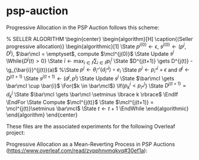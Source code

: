 # psp-auction

Progressive Allocation in the PSP Auction follows this scheme:


% SELLER ALGORITHM
\begin{center}
\begin{algorithm}[H]
\caption{(Seller progressive allocation)}
\begin{algorithmic}[1]
\State $p^{j(0)} \gets \epsilon$, $s^{j(0)} \gets (p^j, D^j)$, $\bar\mcI =
\emptyset$, compute
$\mcI^{j(0)}$
\State Update $s^j$ 
\While{$D^j(t) > 0$}
\State $\bar{i} \gets \displaystyle\max_{i\in I^j}\sum_{i\in I^j} p_i^j$ 
\State $D^{j(t+1)} \gets D^{j(t)} - \g_{\bar{i}}^{j(t)}(a)$
%\State $p^j \gets \theta_{i^*}'(d_{i^*}^j)\circ e_i$
\State $p^j \gets p_{i^*}^j+\epsilon$ and $d^j \gets D^{j(t+1)}$
\State $s^{j(t+1)} \gets (d^j, p^j)$
\State Update $s^j$
\State $\bar\mcI \gets \bar\mcI \cup \bar{i}$
\For{$k \in \bar\mcI$}
\If{$p_k^j < p_{i*}^j$}
\State $D^{j(t+1)} = d_k^{j}$
\State $\bar\mcI \gets \bar\mcI \setminus \lbrace k \rbrace$
\EndIf
\EndFor
\State Compute $\mcI^{j(t)}$
\State $\mcI^{j(t+1)} = \mcI^{j(t)}\setminus \bar\mcI$
\State $t \gets t+1$
\EndWhile
\end{algorithmic}
\end{algorithm}
\end{center}

These files are the associated experiments for the following Overleaf project:

Progressive Allocation as a Mean-Reverting Process in PSP Auctions (https://www.overleaf.com/read/zvpphnvmqkvq#30ef1a):
